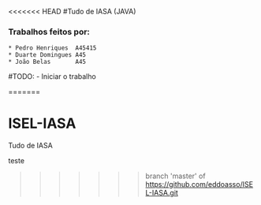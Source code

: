 <<<<<<< HEAD
#Tudo de IASA (JAVA)

### Trabalhos feitos por:
	* Pedro Henriques  A45415
	* Duarte Domingues A45
	* João Belas 	   A45
	
#TODO:
	- Iniciar o trabalho
  
=======
# ISEL-IASA
Tudo de IASA

teste
>>>>>>> branch 'master' of https://github.com/eddoasso/ISEL-IASA.git
